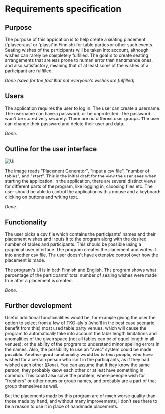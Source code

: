 # Requirements specification 

## Purpose

The purpose of this application is to help create a seating placement ('plaseeraus' or 'plassi' in Finnish) for table parties or other such events. Seating wishes of the participants will be taken into account, although wishes can rarely be completely fulfilled. The goal is to create seating arrangements that are less prone to human error than handmande ones, and also satisfactory, meaning that of at least some of the wishes of a participant are fulfilled.

*Done (save for the fact that not everyone's wishes are fulfilled).*

## Users

The application requires the user to log in. The user can create a username. The username can have a password, or be unprotected. The password won't be stored very securely. There are no different user groups. The user can change their password and delete their user and data.

*Done.*

## Outline for the user interface

![UI](https://user-images.githubusercontent.com/94612974/160600527-6d642e05-783a-45b2-8eb7-40e4f125eefd.png)

The image reads "Placement Generator", "input a csv file", "number of tables", and "start". This is the initial draft for the view the user sees when starting the application. In the application, there are several distinct views for different parts of the program, like logging in, choosing files etc. The user should be able to control the application with a mouse and a keyboard: clicking on buttons and writing text. 

*Done.*

## Functionality

The user picks a csv file which contains the participants' names and their placement wishes and inputs it to the program along with the desired number of tables and participants. This should be possible using a graphical user interface. The program creates the placement and writes it into another csv file. The user doesn't have extensive control over how the placement is made.

The program's UI is in both Finnish and English. The program shows what percentage of the participants' total number of seating wishes were made true after a placement is created.

_Done._

## Further development

Useful additional functionalities would be, for example giving the user the option to select from a few of TKO-äly's (who'll in the best case scenario benefit from this) most used table party venues, which will cause the program to automatically take into account the table length limitations and anomalities of the given space (not all tables can be of equel length in all venues); or the ability of the program to understand minor spelling errors in the names. Also, the possibility to use an "avec" system could be made possible. Another good functionality would be to treat people, who have wished for a certain person who isn't in the participants, as if they had wished each other (_Done_). You can assume that if they know the same person, they probably know each other or at leat have something in common. This could also solve the problem, where peeople wish for "freshers" or other nouns or group names, and probably are a part of that group themselves as well.

But the placements made by this program are of much worse quality than those made by hand, and without many improvements, I don't see there to be a reason to use it in place of handmade placements.
